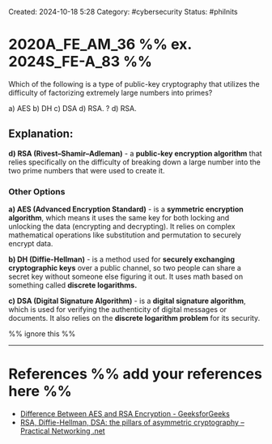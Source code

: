 Created: 2024-10-18 5:28
Category: #cybersecurity
Status: #philnits



# 2020A_FE_AM_36 %% ex. 2024S_FE-A_83 %%

Which of the following is a type of public-key cryptography that utilizes the difficulty of factorizing extremely large numbers into primes?

a) AES
b) DH
c) DSA
d) RSA.
?
d) RSA.
## **Explanation:**

**d) RSA (Rivest–Shamir–Adleman)** -  a **public-key encryption algorithm** that relies specifically on the difficulty of breaking down a large number into the two prime numbers that were used to create it.
### Other Options

**a) AES (Advanced Encryption Standard)** - is a **symmetric encryption algorithm**, which means it uses the same key for both locking and unlocking the data (encrypting and decrypting). It relies on complex mathematical operations like substitution and permutation to securely encrypt data.

**b) DH (Diffie-Hellman)** - is a method used for **securely exchanging cryptographic keys** over a public channel, so two people can share a secret key without someone else figuring it out. It uses math based on something called **discrete logarithms.**

**c) DSA (Digital Signature Algorithm)** - is a **digital signature algorithm**, which is used for verifying the authenticity of digital messages or documents. It also relies on the **discrete logarithm problem** for its security.

%% ignore this %%
<!--SR:!2025-04-18,41,290-->
---









# References %% add your references here %%
- [Difference Between AES and RSA Encryption - GeeksforGeeks](https://www.geeksforgeeks.org/difference-between-aes-and-rsa-encryption/)
- [RSA, Diffie-Hellman, DSA: the pillars of asymmetric cryptography – Practical Networking .net](https://www.practicalnetworking.net/practical-tls/rsa-diffie-hellman-dsa-asymmetric-cryptography-explained/#:~:text=The%20Diffie-Hellman%20(DH),only%20be%20used%20for%20Signatures.)
